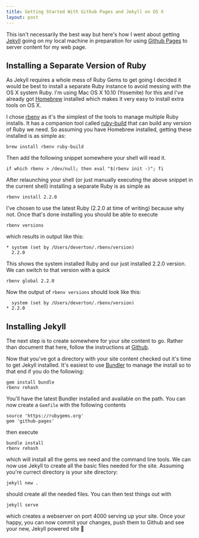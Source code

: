 ```yaml
---
title: Getting Started With Github Pages and Jekyll on OS X
layout: post
---
```


This isn't necessarily the best way but here's how I went about getting
[Jekyll](http://jekyllrb.com/) going on my local machine in preparation for
using [Github Pages](https://pages.github.com/) to server content for my
web page.


Installing a Separate Version of Ruby
---

As Jekyll requires a whole mess of Ruby Gems to get going I decided it
would be best to install a separate Ruby instance to avoid messing with
the OS X system Ruby. I'm using Mac OS X 10.10 (Yosemite) for this and
I've already got [Homebrew](http://brew.sh/) installed which makes it
very easy to install extra tools on OS X. 

I chose [rbenv](https://github.com/sstephenson/rbenv) as it's the simplest
of the tools to manage multiple Ruby installs. It has a companion tool
called [ruby-build](https://github.com/sstephenson/ruby-build) that can
build any version of Ruby we need. So assuming you have Homebrew installed,
getting these installed is as simple as:

    brew install rbenv ruby-build

Then add the following snippet somewhere your shell will read it.

    if which rbenv > /dev/null; then eval "$(rbenv init -)"; fi

After relaunching your shell (or just manually executing the above
snippet in the current shell) installing a separate Ruby is as simple as 

    rbenv install 2.2.0

I've chosen to use the latest Ruby (2.2.0 at time of writing) because
why not. Once that's done installing you should be able to execute 

    rbenv versions

which results in output like this:

    * system (set by /Users/deverton/.rbenv/version)
      2.2.0

This shows the system installed Ruby and our just installed 2.2.0
version. We can switch to that version with a quick

    rbenv global 2.2.0

Now the output of `rbenv versions` should look like this:

      system (set by /Users/deverton/.rbenv/version)
    * 2.2.0


Installing Jekyll
---

The next step is to create somewhere for your site content to go. Rather
than document that here, follow the instructions at
[Github](https://pages.github.com/).

Now that you've got a directory with your site content checked out it's
time to get Jekyll installed. It's easiest to use
[Bundler](http://bundler.io/) to manage the install so to that end if
you do the following:

    gem install bundle
    rbenv rehash

You'll have the latest Bundler installed and available on the path. You
can now create a `Gemfile` with the following contents

    source 'https://rubygems.org'
    gem 'github-pages'

then execute

    bundle install
    rbenv rehash

which will install all the gems we need and the command line tools. We
can now use Jekyll to create all the basic files needed for the site.
Assuming you're currect directory is your site directory:

    jekyll new .

should create all the needed files. You can then test things out with

    jekyll serve

which creates a webserver on port 4000 serving up your site. Once your
happy, you can now commit your changes, push them to Github and see your
new, Jekyll powered site :tada:

